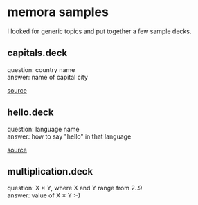 
# memora samples

I looked for generic topics and put together a few sample decks.

## capitals.deck

question: country name  
answer: name of capital city

[source](https://en.wikipedia.org/wiki/List_of_national_capitals_by_population)


## hello.deck

question: language name  
answer: how to say "hello" in that language

[source](http://pocketcultures.com/2008/10/30/say-hello-in-20-languages/)


## multiplication.deck

question: X × Y, where X and Y range from 2..9  
answer: value of X × Y :-)

